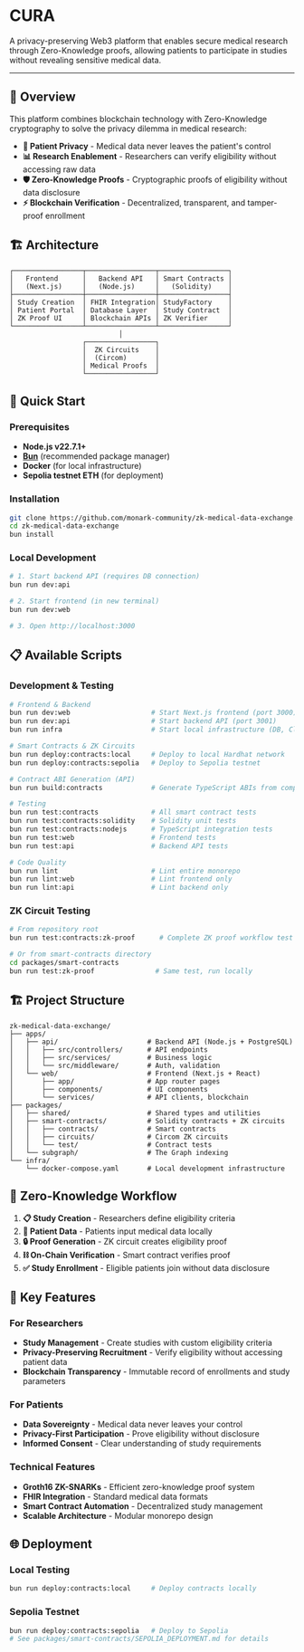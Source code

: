 # CURA

A privacy-preserving Web3 platform that enables secure medical research through Zero-Knowledge proofs, allowing patients to participate in studies without revealing sensitive medical data.

---

## 🏥 Overview

This platform combines blockchain technology with Zero-Knowledge cryptography to solve the privacy dilemma in medical research:

- **🔐 Patient Privacy** - Medical data never leaves the patient's control
- **📊 Research Enablement** - Researchers can verify eligibility without accessing raw data
- **🛡️ Zero-Knowledge Proofs** - Cryptographic proofs of eligibility without data disclosure
- **⚡ Blockchain Verification** - Decentralized, transparent, and tamper-proof enrollment

## 🏗️ Architecture

```
┌─────────────────┬─────────────────┬─────────────────┐
│   Frontend      │   Backend API   │ Smart Contracts │
│   (Next.js)     │   (Node.js)     │   (Solidity)    │
├─────────────────┼─────────────────┼─────────────────┤
│ Study Creation  │ FHIR Integration│ StudyFactory    │
│ Patient Portal  │ Database Layer  │ Study Contract  │
│ ZK Proof UI     │ Blockchain APIs │ ZK Verifier     │
└─────────────────┴─────────────────┴─────────────────┘
                           │
                  ┌─────────────────┐
                  │  ZK Circuits    │
                  │  (Circom)       │
                  │ Medical Proofs  │
                  └─────────────────┘
```

## 🚀 Quick Start

### Prerequisites

- **Node.js v22.7.1+**
- **[Bun](https://bun.sh/)** (recommended package manager)
- **Docker** (for local infrastructure)
- **Sepolia testnet ETH** (for deployment)

### Installation

```bash
git clone https://github.com/monark-community/zk-medical-data-exchange.git
cd zk-medical-data-exchange
bun install
```

### Local Development

```bash
# 1. Start backend API (requires DB connection)
bun run dev:api

# 2. Start frontend (in new terminal)
bun run dev:web

# 3. Open http://localhost:3000
```

## 📋 Available Scripts

### Development & Testing

```bash
# Frontend & Backend
bun run dev:web                    # Start Next.js frontend (port 3000)
bun run dev:api                    # Start backend API (port 3001)
bun run infra                      # Start local infrastructure (DB, ClickHouse)

# Smart Contracts & ZK Circuits
bun run deploy:contracts:local     # Deploy to local Hardhat network
bun run deploy:contracts:sepolia   # Deploy to Sepolia testnet

# Contract ABI Generation (API)
bun run build:contracts            # Generate TypeScript ABIs from compiled contracts

# Testing
bun run test:contracts             # All smart contract tests
bun run test:contracts:solidity    # Solidity unit tests
bun run test:contracts:nodejs      # TypeScript integration tests
bun run test:web                   # Frontend tests
bun run test:api                   # Backend API tests

# Code Quality
bun run lint                       # Lint entire monorepo
bun run lint:web                   # Lint frontend only
bun run lint:api                   # Lint backend only
```

### ZK Circuit Testing

```bash
# From repository root
bun run test:contracts:zk-proof      # Complete ZK proof workflow test

# Or from smart-contracts directory
cd packages/smart-contracts
bun run test:zk-proof               # Same test, run locally
```

## 🏗️ Project Structure

```
zk-medical-data-exchange/
├── apps/
│   ├── api/                      # Backend API (Node.js + PostgreSQL)
│   │   ├── src/controllers/      # API endpoints
│   │   ├── src/services/         # Business logic
│   │   └── src/middleware/       # Auth, validation
│   └── web/                      # Frontend (Next.js + React)
│       ├── app/                  # App router pages
│       ├── components/           # UI components
│       └── services/             # API clients, blockchain
├── packages/
│   ├── shared/                   # Shared types and utilities
│   ├── smart-contracts/          # Solidity contracts + ZK circuits
│   │   ├── contracts/            # Smart contracts
│   │   ├── circuits/             # Circom ZK circuits
│   │   └── test/                 # Contract tests
│   └── subgraph/                 # The Graph indexing
└── infra/
    └── docker-compose.yaml       # Local development infrastructure
```

## 🔐 Zero-Knowledge Workflow

1. **📋 Study Creation** - Researchers define eligibility criteria
2. **🏥 Patient Data** - Patients input medical data locally
3. **🔒 Proof Generation** - ZK circuit creates eligibility proof
4. **⛓️ On-Chain Verification** - Smart contract verifies proof
5. **✅ Study Enrollment** - Eligible patients join without data disclosure

## 🎯 Key Features

### For Researchers

- **Study Management** - Create studies with custom eligibility criteria
- **Privacy-Preserving Recruitment** - Verify eligibility without accessing patient data
- **Blockchain Transparency** - Immutable record of enrollments and study parameters

### For Patients

- **Data Sovereignty** - Medical data never leaves your control
- **Privacy-First Participation** - Prove eligibility without disclosure
- **Informed Consent** - Clear understanding of study requirements

### Technical Features

- **Groth16 ZK-SNARKs** - Efficient zero-knowledge proof system
- **FHIR Integration** - Standard medical data formats
- **Smart Contract Automation** - Decentralized study management
- **Scalable Architecture** - Modular monorepo design

## 🌐 Deployment

### Local Testing

```bash
bun run deploy:contracts:local     # Deploy contracts locally
```

### Sepolia Testnet

```bash
bun run deploy:contracts:sepolia   # Deploy to Sepolia
# See packages/smart-contracts/SEPOLIA_DEPLOYMENT.md for details
```
